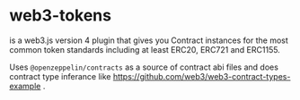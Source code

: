 web3-tokens
===========

is a web3.js version 4 plugin that gives you Contract instances for the most common token standards including at least ERC20, ERC721 and ERC1155.

Uses `@openzeppelin/contracts` as a source of contract abi files and does contract type inferance like https://github.com/web3/web3-contract-types-example .

